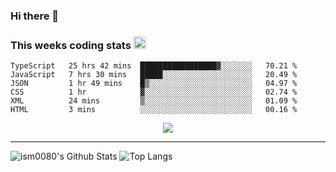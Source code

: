 ### Hi there 👋

<!--START_SECTION:giphy-->
<!--END_SECTION:giphy-->

### This weeks coding stats <img src="https://media1.giphy.com/media/LmNwrBhejkK9EFP504/giphy.gif?cid=ecf05e4723nsktnyyj53u162g7cy5rjqfg6gz06kxdg5y55g&rid=giphy.gif" width="20" height="20" />
<!--START_SECTION:waka-->

```text
TypeScript   25 hrs 42 mins  █████████████████▓░░░░░░░   70.21 %
JavaScript   7 hrs 30 mins   █████░░░░░░░░░░░░░░░░░░░░   20.49 %
JSON         1 hr 49 mins    █▒░░░░░░░░░░░░░░░░░░░░░░░   04.97 %
CSS          1 hr            ▓░░░░░░░░░░░░░░░░░░░░░░░░   02.74 %
XML          24 mins         ▒░░░░░░░░░░░░░░░░░░░░░░░░   01.09 %
HTML         3 mins          ░░░░░░░░░░░░░░░░░░░░░░░░░   00.16 %
```

<!--END_SECTION:waka-->

<!--START_SECTION:comicstrip-->
<p align="center">
 <a href="https://xkcd.com/">
 <img src="https://imgs.xkcd.com/comics/unreliable_connection.png" />
</a>
</p>
<!--END_SECTION:comicstrip-->

---

![ism0080's Github Stats](https://github-readme-stats.vercel.app/api?username=ism0080&show_icons=true%hide_border=true&hide=issues)
![Top Langs](https://github-readme-stats.vercel.app/api/top-langs/?username=ism0080&layout=compact)

<!--
**ism0080/ism0080** is a ✨ _special_ ✨ repository because its `README.md` (this file) appears on your GitHub profile.

Here are some ideas to get you started:

- 🔭 I’m currently working on ...
- 🌱 I’m currently learning ...
- 👯 I’m looking to collaborate on ...
- 🤔 I’m looking for help with ...
- 💬 Ask me about ...
- 📫 How to reach me: ...
- 😄 Pronouns: ...
- ⚡ Fun fact: ...
-->

